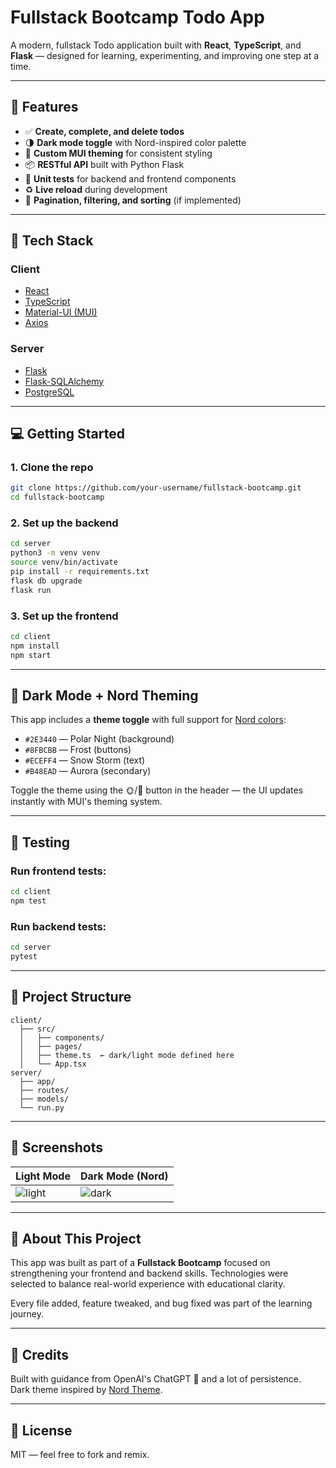 # Fullstack Bootcamp Todo App

A modern, fullstack Todo application built with **React**, **TypeScript**, and **Flask** — designed for learning, experimenting, and improving one step at a time.

---

## 🚀 Features

- ✅ **Create, complete, and delete todos**
- 🌗 **Dark mode toggle** with Nord-inspired color palette
- 🎨 **Custom MUI theming** for consistent styling
- 📦 **RESTful API** built with Python Flask
- 🧪 **Unit tests** for backend and frontend components
- ♻️ **Live reload** during development
- 📄 **Pagination, filtering, and sorting** (if implemented)

---

## 🧰 Tech Stack

### Client
- [React](https://reactjs.org/)
- [TypeScript](https://www.typescriptlang.org/)
- [Material-UI (MUI)](https://mui.com/)
- [Axios](https://axios-http.com/)

### Server
- [Flask](https://flask.palletsprojects.com/)
- [Flask-SQLAlchemy](https://flask-sqlalchemy.palletsprojects.com/)
- [PostgreSQL](https://www.postgresql.org/)

---

## 💻 Getting Started

### 1. Clone the repo

```bash
git clone https://github.com/your-username/fullstack-bootcamp.git
cd fullstack-bootcamp
```

### 2. Set up the backend

```bash
cd server
python3 -m venv venv
source venv/bin/activate
pip install -r requirements.txt
flask db upgrade
flask run
```

### 3. Set up the frontend

```bash
cd client
npm install
npm start
```

---

## 🌙 Dark Mode + Nord Theming

This app includes a **theme toggle** with full support for [Nord colors](https://www.nordtheme.com/):

- `#2E3440` — Polar Night (background)
- `#8FBCBB` — Frost (buttons)
- `#ECEFF4` — Snow Storm (text)
- `#B48EAD` — Aurora (secondary)

Toggle the theme using the 🌞/🌚 button in the header — the UI updates instantly with MUI's theming system.

---

## 🧪 Testing

### Run frontend tests:
```bash
cd client
npm test
```

### Run backend tests:
```bash
cd server
pytest
```

---

## 📁 Project Structure

```
client/
  ├── src/
  │   ├── components/
  │   ├── pages/
  │   ├── theme.ts  ← dark/light mode defined here
  │   └── App.tsx
server/
  ├── app/
  ├── routes/
  ├── models/
  └── run.py
```

---

## 📸 Screenshots

| Light Mode | Dark Mode (Nord) |
|------------|------------------|
| ![light](https://via.placeholder.com/300x200.png?text=Light+Mode) | ![dark](https://via.placeholder.com/300x200.png?text=Dark+Mode) |

---

## 🧠 About This Project

This app was built as part of a **Fullstack Bootcamp** focused on strengthening your frontend and backend skills. Technologies were selected to balance real-world experience with educational clarity.

Every file added, feature tweaked, and bug fixed was part of the learning journey.

---

## 🤝 Credits

Built with guidance from OpenAI's ChatGPT 💬 and a lot of persistence.  
Dark theme inspired by [Nord Theme](https://www.nordtheme.com/).

---

## 📜 License

MIT — feel free to fork and remix.

